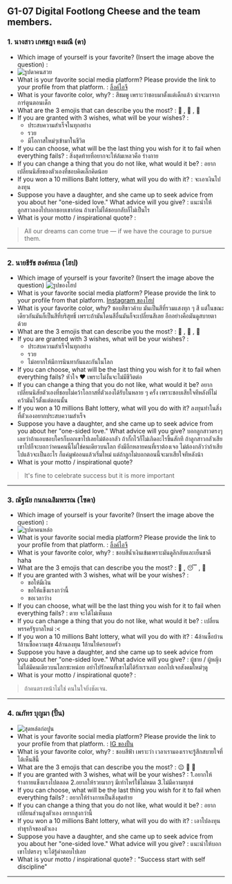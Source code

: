 ## G1-07 Digital Footlong Cheese and the team members.

### 1. นางสาว เกศชฎา คงมณี (ดา)
- Which image of yourself is your favorite? (Insert the image above the question) : 
- ![รูปดาคนสวย](img/da.jpg)
- What is your favorite social media platform? Please provide the link to your profile from that platform. : [ลิ้งค์ไอจี](https://www.instagram.com/kkedchada?igsh=YXQzbngyMDY5Z2h2&utm_source=qr)
- What is your favorite color, why? : สีชมพู เพราะว่าชอบมาตั้งแต่เด็กแล้ว น่าจะมาจากการ์ตูนตอนเด็ก
- What are the 3 emojis that can describe you the most? : :rabbit: , :hibiscus: , :pink_heart:
- If you are granted with 3 wishes, what will be your wishes? :
  - ประสบความสำเร็จในทุกอย่าง
  - รวย
  - มีโอกาสใหม่ๆเข้ามาในชีวิต
- If you can choose, what will be the last thing you wish for it to fail when everything fails? : สิ่งสุดท้ายที่อยากจะให้ล้มเหลวคือ ร่างกาย
- If you can change a thing that you do not like, what would it be? : อยากเปลี่ยนนิสัยของตัวเองที่ชอบคิดเล็กคิดน้อย
- If you won a 10 millions Baht lottery, what will you do with it? : จะเอาเงินไปลงทุน
- Suppose you have a daughter, and she came up to seek advice from you about her "one-sided love." What advice will you give? : แนะนำให้ลูกสาวลองไปบอกชอบเขาก่อน ถ้าเขาไม่ได้ชอบกลับก็ไม่เป็นไร
- What is your motto / inspirational quote? :
> All our dreams can come true — if we have the courage to pursue them.

________________________________________________________________________________

### 2. นายธีรัช สงค์ทะเล (โฮป)
- Which image of yourself is your favorite? (Insert the image above the question)
![รูปของโฮป](img/hope.jpg)
- What is your favorite social media platform? Please provide the link to your profile from that platform.
[Instagram ของโฮป](https://www.instagram.com/ur.hxpe/)
- What is your favorite color, why?
ชอบสีขาวค้าบ มันเป็นสีที่รวมแสงทุก ๆ สี แต่ในขณะเดียวกันมันก็เป็นสีที่บริสุทธิ์ เพราะถ้ามันโดนสีอื่นมันก็จะเปลี่ยนสีเลย อีกอย่างคือมันดูสบายตาด้วย
- What are the 3 emojis that can describe you the most?
: :rabbit: , :guitar: , :white_heart:
- If you are granted with 3 wishes, what will be your wishes? :
  - ประสบความสำเร็จในทุกอย่าง
  - รวย
  - ไม่อยากให้มีการนินทากันและกันในโลก
- If you can choose, what will be the last thing you wish for it to fail when everything fails?
หัวใจ :heart: เพราะไม่งั้นจะไม่มีชีวิตต่อ
- If you can change a thing that you do not like, what would it be?
อยากเปลี่ยนนิสัยตัวเองที่ชอบไม่คว้าโอกาสที่ตัวเองได้รับในหลาย ๆ ครั้ง เพราะชอบเสียใจทีหลังที่ไม่คว้ามันไว้ตั้งแต่ตอนนั้น
- If you won a 10 millions Baht lottery, what will you do with it?
ลงทุนทำในสิ่งที่ตัวเองอยากประสบความสำเร็จ
- Suppose you have a daughter, and she came up to seek advice from you about her "one-sided love." What advice will you give?
บอกลูกสาวตรงๆเลยว่าถ้าแอบชอบใครก็บอกเขาไปเลยไม่ต้องกลัว ถ้ากั๊กไว้ก็ไม่เกิดอะไรขึ้นสักที ถ้าลูกสาวกลัวเสียเขาไปก็จะบอกว่าคนคนนี้ไม่ใช่คนเดียวบนโลก ยังมีอีกหลายคนที่เราต้องเจอ ไม่ต้องกลัวว่าถ้าเสียไปแล้วจะเป็นอะไร ก็แค่มูฟออนแล้วเริ่มใหม่ แต่ถ้าลูกไม่บอกตอนนี้จะมาเสียใจทีหลังน้า
- What is your motto / inspirational quote?
> It's fine to celebrate success but it is more important 

________________________________________________________________________________

### 3. ณัฐนัย กนกเฉลิมพรรณ (โซดา) 
- Which image of yourself is your favorite? (Insert the image above the question) : 
- ![รูปดาคนหล่อ](img/soda.jpg)
- What is your favorite social media platform? Please provide the link to your profile from that platform. : [ลิ้งค์ไอจี](https://www.instagram.com/z.rian2x?igsh=aDNqbTlnNWZlbXEz)
- What is your favorite color, why? : ชอบสีน้ำเงินเข้มเพราะมันดูลึกลับและเย็นชาดี haha
- What are the 3 emojis that can describe you the most? : :thinking: , :sleeping:	 , :monocle_face:
- If you are granted with 3 wishes, what will be your wishes? :
  - ขอให้มีเงิน
  - ขอให้แข็งแรงกว่านี้
  - ขอเวลาว่าง
- If you can choose, what will be the last thing you wish for it to fail when everything fails? : ตาย จะได้ไม่เห็นผล
- If you can change a thing that you do not like, what would it be? : เปลี่ยนพรรครัฐบาลใหม่ :<
- If you won a 10 millions Baht lottery, what will you do with it? : 4ล้านซื้อบ้าน 1ล้านซื้อความสุข 4ล้านลงทุน 1ล้านให้ครอบครัว
- Suppose you have a daughter, and she came up to seek advice from you about her "one-sided love." What advice will you give? : ผู้ชาย / ผู้หญิงไม่ได้มีคนเดียวบนโลกซะหน่อย อย่าไปรักคนที่เขาไม่ได้รักเราเลย ออกไปเจอสังคมใหม่ๆดู
- What is your motto / inspirational quote? :
> ถ้าคนตรงหน้าไม่ใช่ คนในใจยิ่งชัดเจน.

________________________________________________________________________________

### 4. ณภัทร บุญมา (ปั้น)
- ![สุดหล่่อก่อปูน](img/Kawpun.jpeg)
- What is your favorite social media platform? Please provide the link to your profile from that platform. : [IG ของปั้น](https://www.instagram.com/_px.nnn?igsh=OGF2aGJtZDFvajBn&utm_source=qr)
- What is your favorite color, why? : ชอบสีฟ้า เพราะว่า เวลาเรามองเราจะรู้สึกสบายใจที่ได้เห็นสีนี้
- What are the 3 emojis that can describe you the most? : :neutral_face: :muscle: :parrot:
- If you are granted with 3 wishes, what will be your wishes? :
    1.อยากให้ร่างกายแข็งแรงไปตลอด
    2.อยากให้รวยมากๆ มีเท่าไหร่ใช้ไม่หมด
    3.ไม่มีความทุกข์
- If you can choose, what will be the last thing you wish for it to fail when everything fails? : อยากให้ร่างกายเป็นสิ่งสุดท้าย
- If you can change a thing that you do not like, what would it be? : อยากเปลี่ยนส่วนสูงตัวเอง อยากสูงกว่านี้
- If you won a 10 millions Baht lottery, what will you do with it? : เอาไปลงทุนทำธุรกิจของตัวเอง
- Suppose you have a daughter, and she came up to seek advice from you about her "one-sided love." What advice will you give? : แนะนำให้บอกเขาไปตรงๆ จะได้รู้คำตอบไปเลย
- What is your motto / inspirational quote? : "Success start with self discipline"
________________________________________________________________________________
